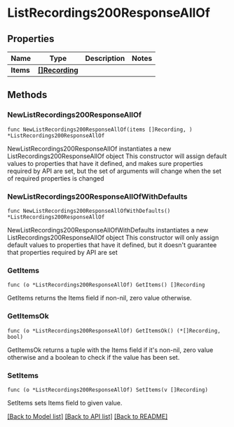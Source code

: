 # ListRecordings200ResponseAllOf

## Properties

Name | Type | Description | Notes
------------ | ------------- | ------------- | -------------
**Items** | [**[]Recording**](Recording.md) |  | 

## Methods

### NewListRecordings200ResponseAllOf

`func NewListRecordings200ResponseAllOf(items []Recording, ) *ListRecordings200ResponseAllOf`

NewListRecordings200ResponseAllOf instantiates a new ListRecordings200ResponseAllOf object
This constructor will assign default values to properties that have it defined,
and makes sure properties required by API are set, but the set of arguments
will change when the set of required properties is changed

### NewListRecordings200ResponseAllOfWithDefaults

`func NewListRecordings200ResponseAllOfWithDefaults() *ListRecordings200ResponseAllOf`

NewListRecordings200ResponseAllOfWithDefaults instantiates a new ListRecordings200ResponseAllOf object
This constructor will only assign default values to properties that have it defined,
but it doesn't guarantee that properties required by API are set

### GetItems

`func (o *ListRecordings200ResponseAllOf) GetItems() []Recording`

GetItems returns the Items field if non-nil, zero value otherwise.

### GetItemsOk

`func (o *ListRecordings200ResponseAllOf) GetItemsOk() (*[]Recording, bool)`

GetItemsOk returns a tuple with the Items field if it's non-nil, zero value otherwise
and a boolean to check if the value has been set.

### SetItems

`func (o *ListRecordings200ResponseAllOf) SetItems(v []Recording)`

SetItems sets Items field to given value.



[[Back to Model list]](../README.md#documentation-for-models) [[Back to API list]](../README.md#documentation-for-api-endpoints) [[Back to README]](../README.md)



